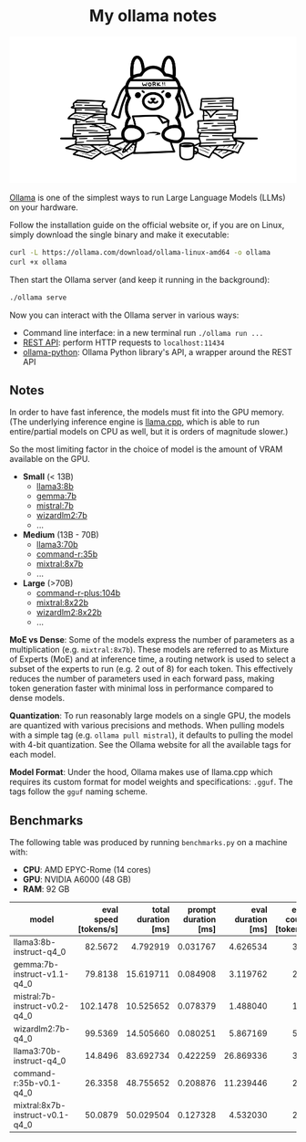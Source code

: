 <div align="center">

# My ollama notes

![Figure from Ollama blog post about embeddings](https://github.com/S1M0N38/my-ollama-notes/blob/main/ollama-taking-notes.svg?raw=true)

</div>

[Ollama](https://ollama.com/) is one of the simplest ways to run Large Language Models (LLMs) on your hardware.

Follow the installation guide on the official website or, if you are on Linux, simply download the single binary and make it executable:

```bash
curl -L https://ollama.com/download/ollama-linux-amd64 -o ollama
curl +x ollama
```

Then start the Ollama server (and keep it running in the background):

```bash
./ollama serve
```

Now you can interact with the Ollama server in various ways:

- Command line interface: in a new terminal run `./ollama run ...`
- [REST API](https://github.com/ollama/ollama/blob/main/docs/api.md): perform HTTP requests to `localhost:11434`
- [ollama-python](https://github.com/ollama/ollama-python): Ollama Python library's API, a wrapper around the REST API

## Notes

In order to have fast inference, the models must fit into the GPU memory. (The underlying inference engine is [llama.cpp](https://github.com/ggerganov/llama.cpp), which is able to run entire/partial models on CPU as well, but it is orders of magnitude slower.)

So the most limiting factor in the choice of model is the amount of VRAM available on the GPU.

- **Small** (\< 13B)
  - [llama3:8b](https://ollama.com/library/llama3)
  - [gemma:7b](https://ollama.com/library/gemma)
  - [mistral:7b](https://ollama.com/library/mistral)
  - [wizardlm2:7b](https://ollama.com/library/wizardlm2)
  - ...
- **Medium** (13B - 70B)
  - [llama3:70b](https://ollama.com/library/llama3)
  - [command-r:35b](https://ollama.com/library/command-r)
  - [mixtral:8x7b](https://ollama.com/library/mixtral)
  - ...
- **Large** (>70B)
  - [command-r-plus:104b](https://ollama.com/library/command-r-plus)
  - [mixtral:8x22b](https://ollama.com/library/mixtral)
  - [wizardlm2:8x22b](https://ollama.com/library/wizardlm2)
  - ...

**MoE vs Dense**: Some of the models express the number of parameters as a multiplication (e.g. `mixtral:8x7b`). These models are referred to as Mixture of Experts (MoE) and at inference time, a routing network is used to select a subset of the experts to run (e.g. 2 out of 8) for each token. This effectively reduces the number of parameters used in each forward pass, making token generation faster with minimal loss in performance compared to dense models.

**Quantization**: To run reasonably large models on a single GPU, the models are quantized with various precisions and methods. When pulling models with a simple tag (e.g. `ollama pull mistral`), it defaults to pulling the model with 4-bit quantization. See the Ollama website for all the available tags for each model.

**Model Format**: Under the hood, Ollama makes use of llama.cpp which requires its custom format for model weights and specifications: `.gguf`. The tags follow the `gguf` naming scheme.

## Benchmarks

The following table was produced by running `benchmarks.py` on a machine with:

- **CPU**: AMD EPYC-Rome (14 cores)
- **GPU**: NVIDIA A6000 (48 GB)
- **RAM**: 92 GB

| model                           | eval speed \[tokens/s\] | total duration \[ms\] | prompt duration \[ms\] | eval duration \[ms\] | eval count \[tokens\] |
| ------------------------------- | ----------------------: | --------------------: | ---------------------: | -------------------: | --------------------: |
| llama3:8b-instruct-q4_0         |                 82.5672 |              4.792919 |               0.031767 |             4.626534 |                   382 |
| gemma:7b-instruct-v1.1-q4_0     |                 79.8138 |             15.619711 |               0.084908 |             3.119762 |                   249 |
| mistral:7b-instruct-v0.2-q4_0   |                102.1478 |             10.525652 |               0.078379 |             1.488040 |                   152 |
| wizardlm2:7b-q4_0               |                 99.5369 |             14.505660 |               0.080251 |             5.867169 |                   584 |
| llama3:70b-instruct-q4_0        |                 14.8496 |             83.692734 |               0.422259 |            26.869336 |                   399 |
| command-r:35b-v0.1-q4_0         |                 26.3358 |             48.755652 |               0.208876 |            11.239446 |                   296 |
| mixtral:8x7b-instruct-v0.1-q4_0 |                 50.0879 |             50.029504 |               0.127328 |             4.532030 |                   227 |
